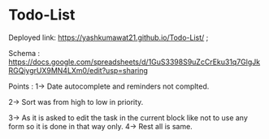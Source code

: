 # Todo-List

Deployed link: https://yashkumawat21.github.io/Todo-List/ ;

Schema : https://docs.google.com/spreadsheets/d/1GuS3398S9uZcCrEku31q7GlgJkRGQiygrUX9MN4LXm0/edit?usp=sharing 


Points :
1-> Date autocomplete and reminders not complted.


 2-> Sort was from high to low in priority.

 
3-> As it is asked to edit the task in the current block like not to use any form so it is done in that way only.
 4-> Rest all is same.
